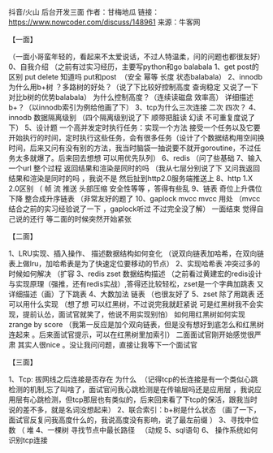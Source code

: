 抖音/火山 后台开发三面
作者：甘梅地瓜
链接：https://www.nowcoder.com/discuss/148961
来源：牛客网

【一面】 

（一面小哥蛮年轻的，看起来不太爱说话，不过人特温柔，问的问题也都很友好） 
0、自我介绍 （之前有过实习经历，主要写python和go balabala 
1、get post的区别 put delete 知道吗 put和post  （安全 幂等 长度 状态balabala） 
2、innodb为什么用b+树 ？多路树的好处？（说了下比较好控制高度 查询稳定 又说了一下对比b树的优势balabala） 
为什么控制高度？（连续读磁盘 效率高） 
详细描述b+？（以innodb索引为例给他画了下） 
3、tcp为什么三次连接 二次 四次？ 
4、innodb 数据隔离级别 （四个隔离级别说了下 顺带把脏读 幻读 不可重复度说了下） 
5、设计题 一个高并发定时执行任务：实现一个方法 接受一个任务以及它要开始执行的时间，定时执行这些任务，会有很多任务（设计了个数据结构用空间换时间，后来又问有没有别的方法，我当时脑袋一抽说要不就开goroutine，不过任务太多就爆了。后来回去想想 可以用优先队列） 
6、redis （问了些基础 
7、输入一个url 整个过程 返回结果和渲染是同时的吗 （我从七层分别说了下 又问我返回结果和渲染是同时的吗 ，我说不是 然后扯到http2.0服务端推送上 
8、http 1.X 2.0区别 （ 帧 流 推送 头部压缩 安全性等等 ，答得有些乱 
9、链表 奇位上升偶位下降 整合成升序链表 （非常友好的题了 
10、gaplock mvcc mvcc 用处 （mvcc 结合之前的实习经验说了一下 ，gaplock听过 不过完全没了解） 
一面结束 觉得自己说的还行 等二面的时候突然开始紧张 

【二面】 

1、LRU实现、插入操作、 描述数据结构如何变化 （说双向链表加哈希，在双向链表上做lru，加哈希表是为了快速定位要移动的节点） 
2、实现哈希表 冲突过多的时候如何解决 （扩容 
3、redis zset 数据结构描述 （之前看过黄建宏的redis设计与实现原理（强推，还有redis实战）,答得还比较轻松，zset是一个字典加跳表 又详细描述（画）了下跳表 
4、大数加法 链表 （也很友好了 
5、zset 除了用跳表 还可以用什么实现 （想了想 可以红黑树，不过说完我就赶紧说 可是红黑树我不会实现，提前认怂，面试官就笑了，他说不用实现别怕） 
如何用红黑树如何实现zrange by score （我第一反应是加个双向链表，但是没有想好到底怎么和红黑树连起来 。后来面试官提示，可以在红黑树里加索引） 
二面面试官刚开始感觉很严肃 其实人很nice 。没让我问问题，直接让我等下一个面试官 

【三面】 

1、Tcp: 拔网线之后连接是否存在 为什么  （记得tcp的长连接是有一个类似心跳检测的机制,忘了叫啥了，面试官问我心跳检测是在传输层吗还是应用层 ，我说应用层有心跳检测，但tcp那层也有类似的，后来回来看了下tcp的保活，跟我当时说的差不多，就是名词没想起来） 
2、联合索引：b+树是什么状态 （画了一下，面试官反复问我高度什么的，我说高度没有影响，说了最左前缀 ） 
3、寻找中位数 （ 堆 
4、一棵树 寻找节点中最长路径   （动规 
5、sql语句 
6、 操作系统如何识别tcp连接 